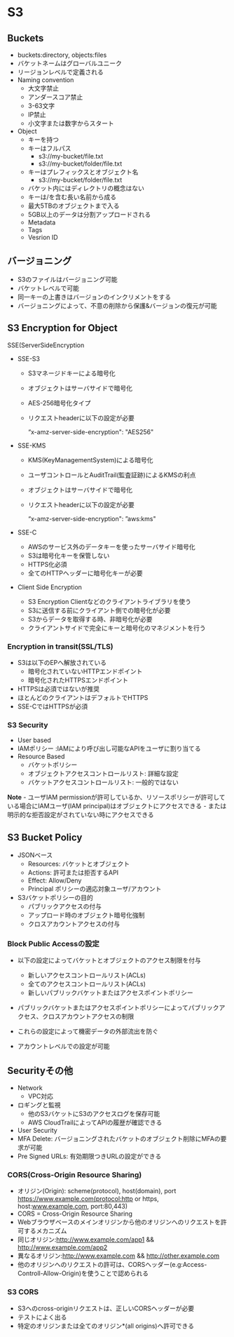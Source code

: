 # S3
## Buckets
- buckets:directory, objects:files
- バケットネームはグローバルユニーク
- リージョンレベルで定義される
- Naming convention
    - 大文字禁止
    - アンダースコア禁止
    - 3-63文字
    - IP禁止
    - 小文字または数字からスタート
- Object
    - キーを持つ
    - キーはフルパス
        - s3://my-bucket/file.txt
        - s3://my-bucket/folder/file.txt
    - キーはプレフィックスとオブジェクト名
        - s3://my-bucket/folder/file.txt
    - バケット内にはディレクトリの概念はない
    - キーは/を含む長い名前から成る
    - 最大5TBのオブジェクトまで入る
    - 5GB以上のデータは分割アップロードされる
    - Metadata
    - Tags
    - Vesrion ID

## バージョニング
- S3のファイルはバージョニング可能
- バケットレベルで可能
- 同一キーの上書きはバージョンのインクリメントをする
- バージョニングによって、不意の削除から保護&バージョンの復元が可能

## S3 Encryption for Object
SSE(ServerSideEncryption
- SSE-S3
    - S3マネージドキーによる暗号化
    - オブジェクトはサーバサイドで暗号化
    - AES-256暗号化タイプ
    - リクエストheaderに以下の設定が必要
    
        “x-amz-server-side-encryption": "AES256"
- SSE-KMS
    - KMS(KeyManagementSystem)による暗号化
    - ユーザコントロールとAuditTrail(監査証跡)によるKMSの利点
    - オブジェクトはサーバサイドで暗号化
    - リクエストheaderに以下の設定が必要
    
        “x-amz-server-side-encryption": ”aws:kms"

- SSE-C
    - AWSのサービス外のデータキーを使ったサーバサイド暗号化
    - S3は暗号化キーを保管しない
    - HTTPS化必須
    - 全てのHTTPヘッダーに暗号化キーが必要

- Client Side Encryption
    - S3 Encryption Clientなどのクライアントライブラリを使う
    - S3に送信する前にクライアント側での暗号化が必要
    - S3からデータを取得する時、非暗号化が必要
    - クライアントサイドで完全にキーと暗号化のマネジメントを行う

### Encryption in transit(SSL/TLS)
- S3は以下のEPへ解放されている
    - 暗号化されていないHTTPエンドポイント
    - 暗号化されたHTTPSエンドポイント
- HTTPSは必須ではないが推奨
- ほとんどのクライアントはデフォルトでHTTPS
- SSE-CではHTTPSが必須

### S3 Security

- User based
 - IAMポリシー :IAMにより呼び出し可能なAPIをユーザに割り当てる
 - Resource Based
    - バケットポリシー
    - オブジェクトアクセスコントロールリスト: 詳細な設定
    - バケットアクセスコントロールリスト: 一般的ではない

**Note**
    - ユーザIAM permissionが許可しているか、リソースポリシーが許可している場合にIAMユーザ(IAM principal)はオブジェクトにアクセスできる
    - または明示的な拒否設定がされていない時にアクセスできる

## S3 Bucket Policy
- JSONベース
    - Resources: バケットとオブジェクト
    - Actions: 許可または拒否するAPI
    - Effect: Allow/Deny
    - Principal ポリシーの適応対象ユーザ/アカウント
- S3バケットポリシーの目的
    - パブリックアクセスの付与
    - アップロード時のオブジェクト暗号化強制
    - クロスアカウントアクセスの付与

### Block Public Accessの設定
- 以下の設定によってバケットとオブジェクトのアクセス制限を付与
    - 新しいアクセスコントロールリスト(ACLs)
    - 全てのアクセスコントロールリスト(ACLs)
    - 新しいパブリックバケットまたはアクセスポイントポリシー
- パブリックバケットまたはアクセスポイントポリシーによってパブリックアクセス、クロスアカウントアクセスの制限

- これらの設定によって機密データの外部流出を防ぐ
- アカウントレベルでの設定が可能

## Securityその他
- Network 
    - VPC対応
- ロギングと監視
    - 他のS3バケットにS3のアクセスログを保存可能
    - AWS CloudTrailによってAPIの履歴が確認できる
- User Security
 - MFA Delete: バージョニングされたバケットのオブジェクト削除にMFAの要求が可能
 - Pre Signed URLs: 有効期限つきURLの設定ができる

 ### CORS(Cross-Origin Resource Sharing)
 - オリジン(Origin): scheme(protocol), host(domain), port
 https://www.example.com(protocol:http or https, host:www.example.com, port:80,443)
 - CORS = Cross-Origin Resource Sharing
 - Webブラウザベースのメインオリジンから他のオリジンへのリクエストを許可するメカニズム
 - 同じオリジン:http://www.example.com/app1
&& http://www.example.com/app2
 - 異なるオリジン:http://www.example.com
&& http://other.example.com
- 他のオリジンへのリクエストの許可は、CORSヘッダー(e.g:Access-Controll-Allow-Origin)を使うことで認められる

### S3 CORS
- S3へのcross-originリクエストは、正しいCORSヘッダーが必要
- テストによく出る
- 特定のオリジンまたは全てのオリジン*(all origins)へ許可できる


